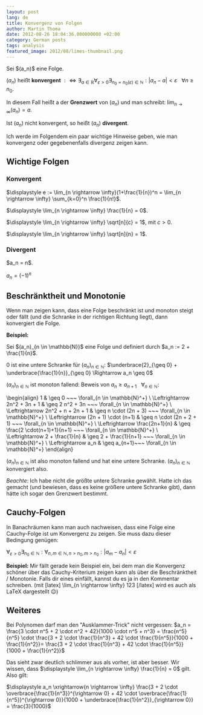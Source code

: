 ```yaml
---
layout: post
lang: de
title: Konvergenz von Folgen
author: Martin Thoma
date: 2012-08-26 18:04:36.000000000 +02:00
category: German posts
tags: analysis
featured_image: 2012/08/limes-thumbnail.png
---
```

<div class="definition">Sei $(a_n)$ eine Folge.

$(a_n)$ hei&szlig;t <strong>konvergent</strong> $:\Leftrightarrow \exists_{a \in \mathbb{R}} \forall_{ \varepsilon > 0} \exists_{n_0 = n_0(\varepsilon) \in \mathbb{N}}: |a_n - a | < \varepsilon~~~\forall n \geq n_0$.

In diesem Fall hei&szlig;t a der <strong>Grenzwert</strong> von $(a_n)$ und man schreibt:
$\displaystyle \lim_{n \rightarrow \infty} (a_n) = a$.

Ist $(a_n)$ nicht konvergent, so hei&szlig;t $(a_n)$ <strong>divergent</strong>.</div>

Ich werde im Folgendem ein paar wichtige Hinweise geben, wie man konvergenz oder gegebenenfalls divergenz zeigen kann.

<h2>Wichtige Folgen</h2>
<h3>Konvergent</h3>
$\displaystyle e := \lim_{n \rightarrow \infty}(1+\frac{1}{n})^n = \lim_{n \rightarrow \infty} \sum_{k=0}^n \frac{1}{n!}$.

$\displaystyle \lim_{n \rightarrow \infty} \frac{1}{n} = 0$.

$\displaystyle \lim_{n \rightarrow \infty} \sqrt[n]{c} = 1$, mit $c > 0$.

$\displaystyle \lim_{n \rightarrow \infty} \sqrt[n]{n} = 1$.

<h3>Divergent</h3>
$a_n = n$.

$a_n = (-1)^n$

<h2>Beschr&auml;nktheit und Monotonie</h2>
Wenn man zeigen kann, dass eine Folge beschr&auml;nkt ist und monoton steigt oder f&auml;llt (und die Schranke in der richtigen Richtung liegt), dann konvergiert die Folge.

<strong>Beispiel:</strong>
<div class="example">Sei $(a_n)_{n \in \mathbb{N}}$ eine Folge und definiert durch $a_n := 2 + \frac{1}{n}$.

0 ist eine untere Schranke f&uuml;r $(a_n)_{n \in \mathbb{N}}$:
$\underbrace{2}_{\geq 0} + \underbrace{\frac{1}{n}}_{\geq 0} \Rightarrow a_n \geq 0$

$(a_n)_{n \in \mathbb{N}}$ ist monoton fallend:
Beweis von $a_n \geq a_{n+1} ~~~ \forall_{n \in \mathbb{N}}$:

\begin{align}
                            1        & \geq 0 ~~~ \forall_{n \in \mathbb{N}^+} \\
\Leftrightarrow 2n^2 + 3n + 1        & \geq 2 n^2 + 3n ~~~ \forall_{n \in \mathbb{N}^+} \\
\Leftrightarrow 2n^2 + n + 2n + 1    & \geq n \cdot (2n + 3) ~~~ \forall_{n \in \mathbb{N}^+} \\
\Leftrightarrow (2n + 1) \cdot (n+1) & \geq n \cdot (2n + 2 + 1) ~~~ \forall_{n \in \mathbb{N}^+} \\
\Leftrightarrow \frac{2n+1}{n}       & \geq \frac{2 \cdot(n+1)+1}{n+1} ~~~ \forall_{n \in \mathbb{N}^+} \\
\Leftrightarrow 2 + \frac{1}{n}      & \geq 2 + \frac{1}{n+1} ~~~ \forall_{n \in \mathbb{N}^+} \\
\Leftrightarrow a_n                  & \geq a_{n+1}~~~ \forall_{n \in \mathbb{N}^+}
\end{align}

$(a_n)_{n \in \mathbb{N}}$ ist also monoton fallend und hat eine untere Schranke. $(a_n)_{n \in \mathbb{N}}$ konvergiert also.

<em>Beachte</em>: Ich habe nicht die gr&ouml;&szlig;te untere Schranke gew&auml;hlt. Hatte ich das gemacht (und bewiesen, dass es keine gr&ouml;&szlig;ere untere Schranke gibt), dann h&auml;tte ich sogar den Grenzwert bestimmt.</div>

<h2>Cauchy-Folgen</h2>
In Banachr&auml;umen kann man auch nachweisen, dass eine Folge eine Cauchy-Folge ist um Konvergenz zu zeigen. Sie muss dazu dieser Bedingung gen&uuml;gen:

$\forall_{\varepsilon > 0} \exists_{n_0 \in \mathbb{N}}: \forall_{n,m\in\mathbb{N}, n>n_0, m>n_0}: |a_m- a_n| < \varepsilon$

<strong>Beispiel:</strong>
Mir f&auml;llt gerade kein Beispiel ein, bei dem man die Konvergenz sch&ouml;ner &uuml;ber das Cauchy-Kriterium zeigen kann als
&uuml;ber die Beschr&auml;nktheit / Monotonie. Falls dir eines einf&auml;llt, kannst du es ja in den Kommentar schreiben.
(mit <span class="code">&#091;latex&#093; \lim_{n \rightarrow \infty} 123 &#091;/latex&#093;</span> wird es auch als LaTeX dargestellt 😉)

<h2>Weiteres</h2>

Bei Polynomen darf man den "Ausklammer-Trick" nicht vergessen:
$a_n = \frac{3 \cdot n^5 + 2 \cdot n^2 + 42}{1000 \cdot n^5 + n^3} = \frac{n^5}{n^5} \cdot \frac{3 + 2 \cdot \frac{1}{n^3} + 42 \cdot \frac{1}{n^5}}{1000 + \frac{1}{n^2}}= \frac{3 + 2 \cdot \frac{1}{n^3} + 42 \cdot \frac{1}{n^5}}{1000 + \frac{1}{n^2}}$

Das sieht zwar deutlich schlimmer aus als vorher, ist aber besser. Wir wissen, dass $\displaystyle \lim_{n \rightarrow \infty} \frac{1}{n} = 0$ gilt. Also gilt:

$\displaystyle a_n \xrightarrow{n \rightarrow \infty} \frac{3 + 2 \cdot \overbrace{\frac{1}{n^3}}^{\rightarrow 0} + 42 \cdot \overbrace{\frac{1}{n^5}}^{\rightarrow 0}}{1000 + \underbrace{\frac{1}{n^2}}_{\rightarrow 0}} = \frac{3}{1000}$
